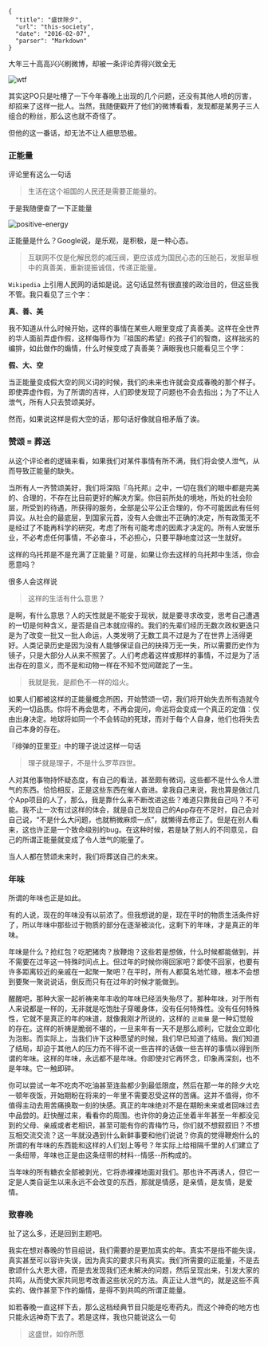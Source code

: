 ```
{
  "title": "盛世除夕",
  "url": "this-society",
  "date": "2016-02-07",
  "parser": "Markdown"
}
```

大年三十高高兴兴刷微博，却被一条评论弄得兴致全无

![wtf](/content/images/2016/02/Screenshot_20160207-223257.png)

其实这PO只是吐槽了一下今年春晚上出现的几个问题，还没有其他人喷的厉害，却招来了这样一批人。当然，我随便戳开了他们的微博看看，发现都是某男子三人组合的粉丝，那么这也就不奇怪了。

但他的这一番话，却无法不让人细思恐极。

### 正能量

评论里有这么一句话

> 生活在这个祖国的人民还是需要正能量的。

于是我随便查了一下正能量

![positive-energy](/content/images/2016/02/Screenshot_20160207-232219.png)

正能量是什么？Google说，是乐观，是积极，是一种心态。

> 互联网不仅是化解民怨的减压阀，更应该成为国民心态的压舱石，发掘草根中的真善美，重新提振诚信，传递正能量。

`Wikipedia` 上引用人民网的话如是说。这句话显然有很直接的政治目的，但这些我不管。我只看见了三个字：

__真、善、美__

我不知道从什么时候开始，这样的事情在某些人眼里变成了真善美。这样在全世界的华人面前弄虚作假，这样侮辱作为『祖国的希望』的孩子们的智商，这样拙劣的编排，如此做作的煽情，什么时候变成了真善美？满眼我也只能看见三个字：

__假、大、空__

当正能量变成假大空的同义词的时候，我们的未来也许就会变成春晚的那个样子。即使弄虚作假，为了所谓的吉祥，人们即使发现了问题也不会去指出；为了不让人泄气，所有人只去赞颂美好。

然而，如果说这样是假大空的话，那句话好像就自相矛盾了诶。

### 赞颂 = 葬送

从这个评论者的逻辑来看，如果我们对某件事情有所不满，我们将会使人泄气，从而导致正能量的缺失。

当所有人一齐赞颂美好，我们将深陷『乌托邦』之中，一切在我们的眼中都是完美的、合理的，不存在比目前更好的解决方案。你目前所处的境地，所处的社会阶层，所受到的待遇，所获得的服务，全部是公平公正合理的，你不可能因此有任何异议。从社会的最底层，到国家元首，没有人会做出不正确的决定，所有政策无不是经过了不能再科学的研究，考虑了所有可能考虑的因素才决定的。所有人安居乐业，不必考虑任何事情，不必奋斗，不必担心，只要平静地度过这一生就好。

这样的乌托邦是不是充满了正能量？可是，如果让你去这样的乌托邦中生活，你会愿意吗？

很多人会这样说

> 这样的生活有什么意思？

是啊，有什么意思？人的天性就是不能安于现状，就是要寻求改变，思考自己遭遇的一切是何种含义，是否是自己本就应得的。我们的先辈们经历无数次政权更迭只是为了改变一批又一批人命运，人类发明了无数工具不过是为了在世界上活得更好。人类记录历史是因为没有人能够保证自己的抉择万无一失，所以需要历史作为镜子，只是大部分人从来不照罢了。人们考虑着这样或那样的事情，不过是为了活出存在的意义，而不是和动物一样在不知不觉间蹉跎了一生。

> 我就是我，是颜色不一样的焰火。

如果人们都被这样的正能量概念所困，开始赞颂一切，我们将开始失去所有造就今天的一切品质。你将不再会思考，不再会提问，命运将会变成一个真正的定值：仅由出身决定。地球将如同一个不会转动的死球，而对于每个人自身，他们也将失去自己本身的存在。

『绯弹的亚里亚』中的理子说过这样一句话

> 理子就是理子，不是什么罗苹四世。

人对其他事物持怀疑态度，有自己的看法，甚至颇有微词，这些都不是什么令人泄气的东西。恰恰相反，正是这些东西在催人奋进。拿我自己来说，我也算是做过几个App项目的人了，那么，我是靠什么来不断改进这些？难道只靠我自己吗？不可能。我不止一次有过这样的体会，就是自己发现自己的App存在不足时，自己会对自己说，“不是什么大问题，也就稍微麻烦一点”，就懒得去修正了。但是在别人看来，这也许正是一个致命级别的bug。在这种时候，若是缺了别人的不同意见，自己的所谓正能量就变成了令人泄气的能量了。

当人人都在赞颂未来时，我们将葬送自己的未来。

### 年味

所谓的年味也正是如此。

有的人说，现在的年味没有以前浓了。但我想说的是，现在平时的物质生活条件好了，所以年味中那些过于物质的部分在逐渐被淡化，这剩下的年味，才是真正的年味。

年味是什么？抢红包？吃肥猪肉？放鞭炮？这些若是想做，什么时候都能做到，并不需要在过年这一特殊时间点上。但过年的时候你得回家吧？即使不回家，也要有许多距离较近的亲戚在一起聚一聚吧？在平时，所有人都莫名地忙碌，根本不会想到要聚一聚说说话，倒反而只有在过年的时候才能做到。

醒醒吧，那种大家一起祈祷来年丰收的年味已经消失殆尽了。那种年味，对于所有人来说都是一样的，无非就是吃饱肚子穿暖身体，没有任何特殊性。没有任何特殊性，它就不是真正的年的味道，就像我刚才所说的，这样的 `正能量` 是一种幻觉般的存在。这样的祈祷是脆弱不堪的，一旦来年有一天不是那么顺利，它就会立即化为泡影。而实际上，当我们许下这种愿望的时候，我们早已知道了结局。我们知道了结局，却迫于其他人的压力而不得不说一些吉祥的话做一些吉祥的事情以得到所谓的年味。这样的年味，永远都不是年味。你即使对它再怀念，印象再深刻，也不是年味。它一触即碎。

你可以尝试一年不吃肉不吃油甚至连盐都少到最低限度，然后在那一年的除夕大吃一顿年夜饭，开始期盼在将来的一年里不需要忍受这样的苦痛。这并不值得，你不值得主动去用苦痛换取一刻的快感。真正的年味绝对不是在期盼未来或者回味过去中品尝的。赶快醒过来，看看你的周围。也许你的身边正坐着半年甚至一年都没见到的父母、亲戚或者老相识，甚至可能有你的青梅竹马，你们就不想叙叙旧？不想互相交流交流？这一年就没遇到什么新鲜事要和他们说说？你真的觉得鞭炮什么的所谓的有年味的东西能和这样的人们划上等号？年实际上给相隔千里的人们建立了一条纽带，年味也正是由这条纽带的材料--情感--所构成的。

当年味的所有糖衣全部被剥光，它将赤裸裸地面对我们。那也许不再诱人，但它一定是人类自诞生以来永远不会改变的东西，那就是情感，是亲情，是友情，是爱情。

### 致春晚

扯了这么多，还是回到主题吧。

我实在想对春晚的节目组说，我们需要的是更加真实的年。真实不是指不能失误，真实甚至可以容许失误，因为真实的要求只有真实。我们所需要的正能量，不是去歌颂什么大恩大德，而是去发现我们还未解决的问题，然后呈现出来，引发大家的共鸣，从而使大家共同思考改善这些状况的方法。真正让人泄气的，就是这些不真实的、做作甚至下作的煽情，是得不到共鸣的所谓正能量。

如若春晚一直这样下去，那么这档经典节目只能是吃枣药丸，而这个神奇的地方也只能永远神奇下去了。若是这样，我也只能说这么一句

> 这盛世，如你所愿 